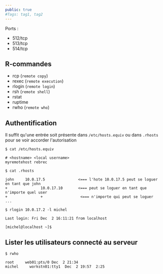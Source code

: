 ```yaml
---
public: true 
#Tags: tag1, tag2
---
```

Ports : 
- 512/tcp
- 513/tcp
- 514/tcp

## R-commandes

-   rcp (`remote copy`)
-   rexec (`remote execution`)
-   rlogin (`remote login`)
-   rsh (`remote shell`)
-   rstat
-   ruptime
-   rwho (`remote who`)

## Authentification

Il suffit qu'une entrée soit présente dans `/etc/hosts.equiv` ou dans `.rhosts` pour se voir accorder l'autorisation

```shell-session
$ cat /etc/hosts.equiv

# <hostname> <local username>
myremotehost rebrec
```

```shell-session
$ cat .rhosts

john     10.0.17.5               <=== l'hote 10.0.17.5 peut se loguer en tant que john
+               10.0.17.10       <=== peut se loguer en tant que n'importe quel user
+               +                 <=== n'importe qui peut se loguer ...
```

```shell-session
$ rlogin 10.0.17.2 -l michel

Last login: Fri Dec  2 16:11:21 from localhost

[michel@localhost ~]$
```


## Lister les utilisateurs connecté au serveur 

```shell-session
$ rwho

root     web01:pts/0 Dec  2 21:34
michel     workstn01:tty1  Dec  2 19:57  2:25 
```